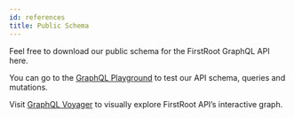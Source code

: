 ```yaml
---
id: references
title: Public Schema
---
```


Feel free to download our public schema for the FirstRoot GraphQL API here.

You can go to the [GraphQL Playground](explorer-guide) to test our API schema, queries and mutations.

Visit [GraphQL Voyager](explorer-guide-2) to visually explore FirstRoot API’s interactive graph.